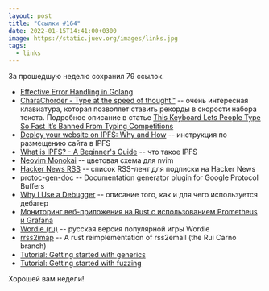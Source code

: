 ```yaml
---
layout: post
title: "Ссылки #164"
date: 2022-01-15T14:41:00+0300
image: https://static.juev.org/images/links.jpg
tags:
  - links
---
```

За прошедшую неделю сохранил 79 ссылок.

* [Effective Error Handling in Golang](https://earthly.dev/blog/golang-errors/)
* [CharaChorder - Type at the speed of thought™](https://www.charachorder.com/product-page/charachorder) -- очень интересная клавиатура, которая позволяет ставить рекорды в скорости набора текста. Подробное описание в статье [This Keyboard Lets People Type So Fast It’s Banned From Typing Competitions](https://www.vice.com/en/article/3abavv/this-keyboard-lets-people-type-so-fast-its-banned-from-typing-competitions)
* [Deploy your website on IPFS: Why and How](https://tarunbatra.com/blog/decentralization/Deploy-your-website-on-IPFS-Why-and-How/index.html) -- инструкция по размещению сайта в IPFS
* [What is IPFS? - A Beginner's Guide](https://hackernoon.com/a-beginners-guide-to-ipfs-20673fedd3f) -- что такое IPFS
* [Neovim Monokai](https://github.com/tanvirtin/monokai.nvim) -- цветовая схема для nvim
* [Hacker News RSS](https://hnrss.github.io/) -- список RSS-лент для подписки на Hacker News
* [protoc-gen-doc](https://github.com/pseudomuto/protoc-gen-doc) -- Documentation generator plugin for Google Protocol Buffers
* [Why I Use a Debugger](http://blog.pnkfx.org/blog/2022/01/10/why-i-use-a-debugger/) -- описание того, как и для чего используется дебагер
* [Мониторинг веб-приложения на Rust с использованием Prometheus и Grafana](https://habr.com/ru/post/645231/)
* [Wordle (ru)](https://wordle.belousov.one) -- русская версия популярной игры Wordle
* [rrss2imap](https://github.com/Riduidel/rrss2imap) -- A rust reimplementation of rss2email (the Rui Carno branch)
* [Tutorial: Getting started with generics](https://go.dev/doc/tutorial/generics.html)
* [Tutorial: Getting started with fuzzing](https://go.dev/doc/tutorial/fuzz)

Хорошей вам недели!
